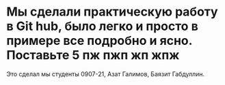# Мы сделали практическую работу в Git hub, было легко и просто в примере все подробно и ясно. Поставьте 5 пж пжп жп жпж 
Это сделал мы студенты 0907-21, Азат Галимов, Баязит Габдуллин.
